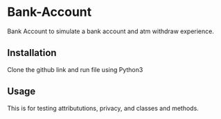 # Bank-Account

Bank Account to simulate a bank account and atm withdraw experience.

## Installation

Clone the github link and run file using Python3


## Usage

This is for testing attribututions, privacy, and classes and methods.


